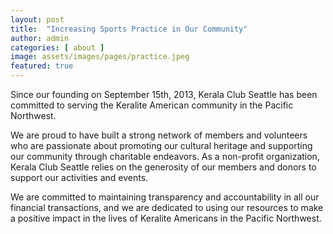 ```yaml
---
layout: post
title:  "Increasing Sports Practice in Our Community"
author: admin
categories: [ about ]
image: assets/images/pages/practice.jpeg
featured: true
---
```


Since our founding on September 15th, 2013, Kerala Club Seattle has been committed to serving the Keralite American community in the Pacific Northwest.

We are proud to have built a strong network of members and volunteers who are passionate about promoting our cultural heritage and supporting our community through charitable endeavors. As a non-profit organization, Kerala Club Seattle relies on the generosity of our members and donors to support our activities and events.

We are committed to maintaining transparency and accountability in all our financial transactions, and we are dedicated to using our resources to make a positive impact in the lives of Keralite Americans in the Pacific Northwest.
